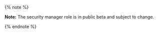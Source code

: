 {% note %}

**Note:** The security manager role is in public beta and subject to change.

{% endnote %}
